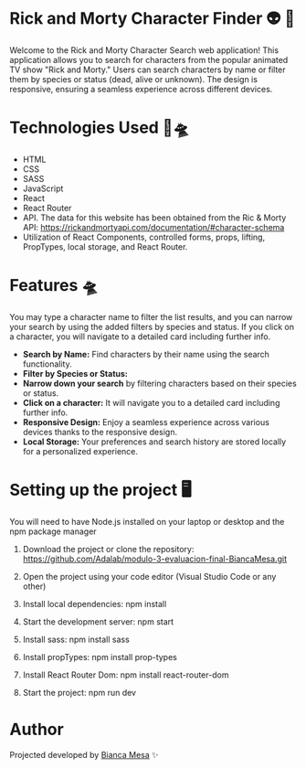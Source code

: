 # Rick and Morty Character Finder 👽 🌌

Welcome to the Rick and Morty Character Search web application! This application allows you to search for characters from the popular animated TV show "Rick and Morty." Users can search characters by name or filter them by species or status (dead, alive or unknown). The design is responsive, ensuring a seamless experience across different devices.



# Technologies Used 🚀🛸
* HTML  
* CSS  
* SASS  
* JavaScript  
* React  
* React Router  
* API. The data for this website has been obtained from the Ric & Morty API:   https://rickandmortyapi.com/documentation/#character-schema
* Utilization of React Components, controlled forms, props, lifting, PropTypes, local storage, and React Router. 


# Features 🛸
You may type a character name to filter the list results, and you can narrow your search by using the added filters by species and status.
If you click on a character, you will navigate to a detailed card including further info.

* **Search by Name:** Find characters by their name using the search functionality.  
* **Filter by Species or Status:**
* **Narrow down your search** by filtering characters based on their species or status.
* **Click on a character:** It will navigate you to a detailed card including further info.
* **Responsive Design:** Enjoy a seamless experience across various devices thanks to the responsive design.
* **Local Storage:** Your preferences and search history are stored locally for a personalized experience.


# Setting up the project 🖥️ 
You will need to have Node.js installed on your laptop or desktop and the npm package manager 

1. Download the project or clone the repository: 
https://github.com/Adalab/modulo-3-evaluacion-final-BiancaMesa.git

2. Open the project using your code editor (Visual Studio Code or any other)

3. Install local dependencies:
 npm install

4. Start the development server: 
 npm start

5. Install sass:
npm install sass

6. Install propTypes:
npm install prop-types

7. Install React Router Dom: 
npm install react-router-dom

8. Start the project:
npm run dev 


# Author 
Projected developed by [Bianca Mesa](https://github.com/BiancaMesa) ✨